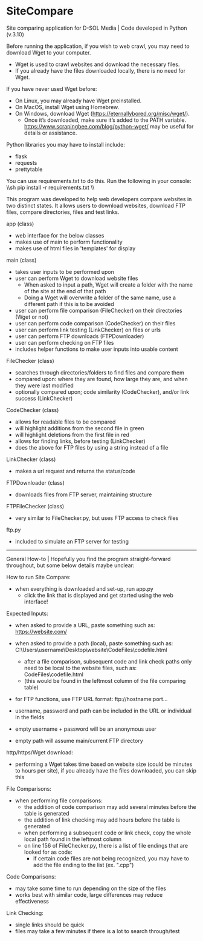 # SiteCompare
Site comparing application for D-SOL Media | Code developed in Python (v.3.10)

Before running the application, if you wish to web crawl, you may need to download Wget to your computer.
 - Wget is used to crawl websites and download the necessary files. 
 - If you already have the files downloaded locally, there is no need for Wget.

  If you have never used Wget before:
   - On Linux, you may already have Wget preinstalled.
   - On MacOS, install Wget using Homebrew.
   - On Windows, download Wget (https://eternallybored.org/misc/wget/). 
     - Once it’s downloaded, make sure it’s added to the PATH variable.
   https://www.scrapingbee.com/blog/python-wget/ may be useful for details or assistance.

Python libraries you may have to install include:
- flask
- requests
- prettytable

You can use requirements.txt to do this. Run the following in your console:
\\\sh
pip install -r requirements.txt
\\\

This program was developed to help web developers compare websites in two distinct states.
It allows users to download websites, download FTP files, compare directories, files and test links.

app (class)
- web interface for the below classes
- makes use of main to perform functionality
- makes use of html files in 'templates' for display

main (class)
- takes user inputs to be performed upon
- user can perform Wget to download website files
  - When asked to input a path, Wget will create a folder with the name of the site at the end of that path
  - Doing a Wget will overwrite a folder of the same name, use a different path if this is to be avoided
- user can perform file comparison (FileChecker) on their directories (Wget or not)
- user can perform code comparison (CodeChecker) on their files
- user can perform link testing (LinkChecker) on files or urls
- user can perform FTP downloads (FTPDownloader)
- user can perform checking on FTP files
- includes helper functions to make user inputs into usable content

FileChecker (class)
- searches through directories/folders to find files and compare them
- compared upon: where they are found, how large they are, and when they were last modified
- optionally compared upon; code similarity (CodeChecker), and/or link success (LinkChecker)

CodeChecker (class)
- allows for readable files to be compared
- will highlight additions from the second file in green
- will highlight deletions from the first file in red
- allows for finding links, before testing (LinkChecker)
- does the above for FTP files by using a string instead of a file

LinkChecker (class)
- makes a url request and returns the status/code

FTPDownloader (class)
- downloads files from FTP server, maintaining structure

FTPFileChecker (class)
- very similar to FileChecker.py, but uses FTP access to check files

ftp.py
- included to simulate an FTP server for testing

* * *

General How-to | Hopefully you find the program straight-forward throughout, but some below details maybe unclear:

How to run Site Compare:
- when everything is downloaded and set-up, run app.py
  - click the link that is displayed and get started using the web interface!

Expected Inputs:
- when asked to provide a URL, paste something such as: https://website.com/
- when asked to provide a path (local), paste something such as: C:\Users\username\Desktop\website\CodeFiles\codefile.html
  - after a file comparison, subsequent code and link check paths only need to be local to the website files, such as: CodeFiles\codefile.html
  - (this would be found in the leftmost column of the file comparing table)

- for FTP functions, use FTP URL format: ftp://hostname:port...
- username, password and path can be included in the URL or individual in the fields
- empty username + password will be an anonymous user
- empty path will assume main/current FTP directory

http/https/Wget download:
- performing a Wget takes time based on website size (could be minutes to hours per site), if you already have the files downloaded, you can skip this

File Comparisons:
- when performing file comparisons:
  - the addition of code comparison may add several minutes before the table is generated
  - the addition of link checking may add hours before the table is generated
  - when performing a subsequent code or link check, copy the whole local path found in the leftmost column
  - on line 156 of FileChecker.py, there is a list of file endings that are looked for as code:
    - if certain code files are not being recognized, you may have to add the file ending to the list (ex. ".cpp")

Code Comparisons:
- may take some time to run depending on the size of the files
- works best with similar code, large differences may reduce effectiveness

Link Checking:
- single links should be quick
- files may take a few minutes if there is a lot to search through/test
